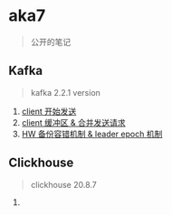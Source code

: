 # aka7

> 公开的笔记

## Kafka

> kafka 2.2.1 version

1. [client 开始发送](./kafka/producer-client-send.md)
2. [client 缓冲区 & 合并发送请求](./kafka/producer-accumulator.md)
3. [HW 备份容错机制 & leader epoch 机制](./kafka/hw-backup.md)

## Clickhouse

> clickhouse 20.8.7

1. [](./clickhouse/build.md)
